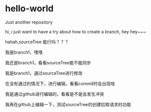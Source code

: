 # hello-world
Just another repository

hi, i just want to have a try about how to create a branch, hey hey~~~

hahah,sourceTree 能行吗？？？

我是branch1，嘿嘿

我还是branch1，看看sourceTree能不能同步

我是branch1，通过sourceTree进行修改


在没有通过的情况下，进行编辑，看看commit时会出现啥

我是通过github进行编辑的，看看是不是会发生冲突

我再在github上编辑一下，测试sourceTree的创建拉取请求的功能

